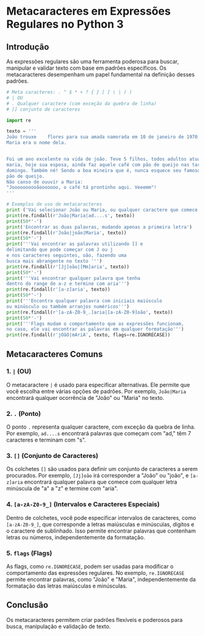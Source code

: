 # Metacaracteres em Expressões Regulares no Python 3

## Introdução

As expressões regulares são uma ferramenta poderosa para buscar, manipular e validar texto com base em padrões específicos. 
Os metacaracteres desempenham um papel fundamental na definição desses padrões.

```python
# Meta caracteres: . ^ $ * + ? { } [ ] \ | ( )
# | OU
# . Qualquer caractere (com exceção da quebra de linha)
# [] conjunto de caracteres

import re

texto = '''
João trouxe    flores para sua amada namorada em 10 de janeiro de 1970,
Maria era o nome dela.


Foi um ano excelente na vida de joão. Teve 5 filhos, todos adultos atualmente.
maria, hoje sua esposa, ainda faz aquele café com pão de queijo nas tardes de
domingo. Também né! Sendo a boa mineira que é, nunca esquece seu famoso
pão de queijo.
Não canso de ouuvir a Maria:
"Joooooooooãooooooo, o café tá prontinho aqui. Veeemm"!
'''

# Exemplos de uso de metacaracteres
print ('Vai selecionar João ou Maria, ou qualquer caractere que comece com ad,\ntenha 7 letras e termine com s')
print(re.findall(r'João|Maria|ad....s', texto))
print(50*'-')
print('Encontrar as duas palavras, mudando apenas a primeira letra')
print(re.findall(r'João|joão|Maria', texto))
print(50*'-')
print('''Vai encontrar as palavras utilizando [] e
delimitando que pode começar com J ou j
e nos caracteres seguintes, oão, fazendo uma
busca mais abrangente no texto ''')
print(re.findall(r'[Jj]oão|[Mm]aria', texto))
print(50*'-')
print('''Vai encontrar qualquer palavra que tenha
dentro do range de a-z e termine com aria''')
print(re.findall(r'[a-z]aria', texto))
print(50*'-')
print('''Encontra qualquer palavra com iniciais maiúsculo
ou minúsculo ou também arranjos numéricos''')
print(re.findall(r'[a-zA-Z0-9_.]aria|[a-zA-Z0-9]oão', texto))
print(50*'-')
print('''Flags mudam o comportamento que as expressões funcionam,
no caso, ele vai encontrar as palavras em qualquer formatação''')
print(re.findall(r'jOãO|mAriA', texto, flags=re.IGNORECASE))
```

## Metacaracteres Comuns

### 1. `|` (OU)

O metacaractere `|` é usado para especificar alternativas. Ele permite que você escolha entre várias opções de padrões. 
Por exemplo, `João|Maria` encontrará qualquer ocorrência de "João" ou "Maria" no texto.

### 2. `.` (Ponto)

O ponto `.` representa qualquer caractere, com exceção da quebra de linha. Por exemplo, `ad....s` encontrará palavras que 
começam com "ad," têm 7 caracteres e terminam com "s".

### 3. `[]` (Conjunto de Caracteres)

Os colchetes `[]` são usados para definir um conjunto de caracteres a serem procurados. Por exemplo, `[Jj]oão` irá corresponder 
a "João" ou "joão", e `[a-z]aria` encontrará qualquer palavra que comece com qualquer letra minúscula de "a" a "z" e termine com "aria".

### 4. `[a-zA-Z0-9_]` (Intervalos e Caracteres Especiais)

Dentro de colchetes, você pode especificar intervalos de caracteres, como `[a-zA-Z0-9_]`, que corresponde a letras maiúsculas 
e minúsculas, dígitos e o caractere de sublinhado. Isso permite encontrar palavras que contenham letras ou números, independentemente 
da formatação.

### 5. `flags` (Flags)

As flags, como `re.IGNORECASE`, podem ser usadas para modificar o comportamento das expressões regulares. No exemplo, `re.IGNORECASE` 
permite encontrar palavras, como "João" e "Maria", independentemente da formatação das letras maiúsculas e minúsculas.

## Conclusão

Os metacaracteres permitem criar padrões flexíveis e poderosos para busca, manipulação e validação de texto.